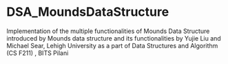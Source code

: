 # DSA_MoundsDataStructure
Implementation of the multiple functionalities of Mounds Data Structure introduced by Mounds data structure and its functionalities by Yujie Liu and Michael Sear, Lehigh University as a part of Data Structures and Algorithm (CS F211) , BITS Pilani
